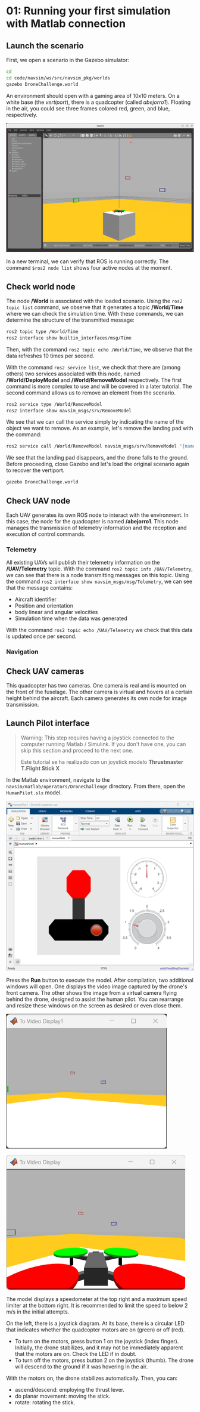 # 01: Running your first simulation with Matlab connection

## Launch the scenario

First, we open a scenario in the Gazebo simulator:

```bash
cd
cd code/navsim/ws/src/navsim_pkg/worlds
gazebo DroneChallenge.world
```
An environment should open with a gaming area of 10x10 meters. On a white base (the _vertiport_), there is a quadcopter (called _abejorro1_). Floating in the air, you could see three frames colored red, green, and blue, respectively.

![DroneChallenge](./img/DroneChallenge.png 'Drone Challenge scenario. :size=600px')


In a new terminal, we can verify that ROS is running correctly. The command `$ros2 node list` shows four active nodes at the moment.


## Check world node

The node **/World** is associated with the loaded scenario. Using the `ros2 topic list` command, we observe that it generates a topic **/World/Time** where we can check the simulation time. With these commands, we can determine the structure of the transmitted message:

```bash
ros2 topic type /World/Time
ros2 interface show builtin_interfaces/msg/Time
```
Then, with the command `ros2 topic echo /World/Time`, we observe that the data refreshes 10 times per second.


With the command `ros2 service list`, we check that there are (among others) two services associated with this node, named **/World/DeployModel** and **/World/RemoveModel** respectively. The first command is more complex to use and will be covered in a later tutorial. The second command allows us to remove an element from the scenario.
```bash
ros2 service type /World/RemoveModel 
ros2 interface show navsim_msgs/srv/RemoveModel
```
We see that we can call the service simply by indicating the name of the object we want to remove. As an example, let's remove the landing pad with the command:
```bash
ros2 service call /World/RemoveModel navsim_msgs/srv/RemoveModel "{name: 'vertiport'}"
```
We see that the landing pad disappears, and the drone falls to the ground.
Before proceeding, close Gazebo and let's load the original scenario again to recover the vertiport.

```bash
gazebo DroneChallenge.world
```


## Check UAV node

Each UAV generates its own ROS node to interact with the environment. In this case, the node for the quadcopter is named **/abejorro1**.
This node manages the transmission of telemetry information and the reception and execution of control commands.


### Telemetry

All existing UAVs will publish their telemetry information on the **/UAV/Telemetry** topic. With the command `ros2 topic info /UAV/Telemetry`, we can see that there is a node transmitting messages on this topic. Using the command `ros2 interface show navsim_msgs/msg/Telemetry`, we can see that the message contains:
- Aircraft identifier
- Position and orientation
- body linear and angular velocities
- Simulation time when the data was generated

With the command `ros2 topic echo /UAV/Telemetry` we check that this data is updated once per second.

### Navigation



## Check UAV cameras

This quadcopter has two cameras. One camera is real and is mounted on the front of the fuselage. 
The other camera is virtual and hovers at a certain height behind the aircraft. 
Each camera generates its own node for image transmission.


## Launch Pilot interface

> Warning: This step requires having a joystick connected to the computer running Matlab / Simulink. If you don't have one, you can skip this section and proceed to the next one.
>
> Este tutorial se ha realizado con un joystick modelo **Thrustmaster T.Flight Stick X**

In the Matlab environment, navigate to the `navsim/matlab/operators/DroneChallenge` directory. From there, open the `HumanPilot.slx` model.

![Drone Challenge human pilot](./img/HumanPilot.png 'Drone Challenge human pilot. :size=600px')

Press the **Run** button to execute the model. After compilation, two additional windows will open. One displays the video image captured by the drone's front camera. The other shows the image from a virtual camera flying behind the drone, designed to assist the human pilot. You can rearrange and resize these windows on the screen as desired or even close them.

![Drone Challenge onboard camera](./img/onboardCAM.png 'Drone Challenge onboard camera. :size=600px')

![Drone Challenge follow camera](./img/followCAM.png 'Drone Challenge follow camera. :size=600px')


The model displays a speedometer at the top right and a maximum speed limiter at the bottom right. It is recommended to limit the speed to below 2 m/s in the initial attempts.

On the left, there is a joystick diagram. At its base, there is a circular LED that indicates whether the quadcopter motors are on (green) or off (red).
- To turn on the motors, press button 1 on the joystick (index finger). Initially, the drone stabilizes, and it may not be immediately apparent that the motors are on. Check the LED if in doubt.
- To turn off the motors, press button 2 on the joystick (thumb). The drone will descend to the ground if it was hovering in the air.

With the motors on, the drone stabilizes automatically. Then, you can:
- ascend/descend: employing the thrust lever.
- do planar movement: moving the stick.
- rotate: rotating the stick.




